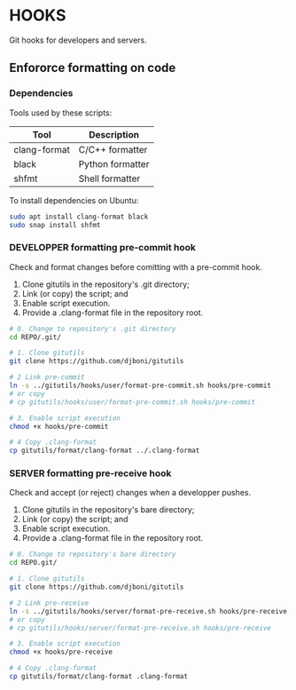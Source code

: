 # HOOKS

Git hooks for developers and servers.

## Enfororce formatting on code

### Dependencies

Tools used by these scripts:

Tool         | Description
-------------|-----------------
clang-format | C/C++ formatter
black        | Python formatter
shfmt        | Shell formatter

To install dependencies on Ubuntu:

```sh
sudo apt install clang-format black
sudo snap install shfmt
```

### DEVELOPPER formatting pre-commit hook

Check and format changes before comitting with a pre-commit hook.

1. Clone gitutils in the repository's .git directory;
2. Link (or copy) the script; and
3. Enable script execution.
4. Provide a .clang-format file in the repository root.

```sh
# 0. Change to repository's .git directory
cd REPO/.git/

# 1. Clone gitutils
git clone https://github.com/djboni/gitutils

# 2 Link pre-commit
ln -s ../gitutils/hooks/user/format-pre-commit.sh hooks/pre-commit
# or copy
# cp gitutils/hooks/user/format-pre-commit.sh hooks/pre-commit

# 3. Enable script execution
chmod +x hooks/pre-commit

# 4 Copy .clang-format
cp gitutils/format/clang-format ../.clang-format
```

### SERVER formatting pre-receive hook

Check and accept (or reject) changes when a developper pushes.

1. Clone gitutils in the repository's bare directory;
2. Link (or copy) the script; and
3. Enable script execution.
4. Provide a .clang-format file in the repository root.

```sh
# 0. Change to repository's bare directory
cd REPO.git/

# 1. Clone gitutils
git clone https://github.com/djboni/gitutils

# 2 Link pre-receive
ln -s ../gitutils/hooks/server/format-pre-receive.sh hooks/pre-receive
# or copy
# cp gitutils/hooks/server/format-pre-receive.sh hooks/pre-receive

# 3. Enable script execution
chmod +x hooks/pre-receive

# 4 Copy .clang-format
cp gitutils/format/clang-format .clang-format
```
